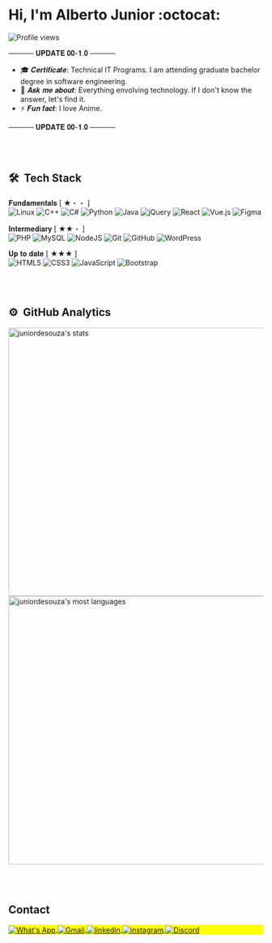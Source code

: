 <!--
**juniordesouza/juniordesouza** is a ✨ _special_ ✨ repository because its `README.md` (this file) appears on your GitHub profile.

Here are some ideas to get you started:

- 🔭 I’m currently working on ...
- 🌱 I’m currently learning ...
- 👯 I’m looking to collaborate on ...
- 🤔 I’m looking for help with ...
- 💬 Ask me about ...
- 📫 How to reach me: ...
- 😄 Pronouns: ...
- ⚡ Fun fact: ...
-->

<h1 align="left">Hi, I'm Alberto Junior :octocat:</h1> 
<p align="left"> <img src="https://komarev.com/ghpvc/?username=juniordesouza&color=blue" alt="Profile views" /> </p>

───── 𝐔𝐏𝐃𝐀𝐓𝐄 𝟎𝟎-𝟏.𝟎 ───── 
- 🎓 𝑪𝒆𝒓𝒕𝒊𝒇𝒊𝒄𝒂𝒕𝒆: Technical IT Programs. I am attending graduate bachelor degree in software engineering.
- 💬 𝑨𝒔𝒌 𝒎𝒆 𝒂𝒃𝒐𝒖𝒕: Everything envolving technology. If I don't know the answer, let's find it. 
- ⚡ 𝑭𝒖𝒏 𝒇𝒂𝒄𝒕: I love Anime. <br>

───── 𝐔𝐏𝐃𝐀𝐓𝐄 𝟎𝟎-𝟏.𝟎 ─────

<br><br>

## 🛠 &nbsp;Tech Stack

𝐅𝐮𝐧𝐝𝐚𝐦𝐞𝐧𝐭𝐚𝐥𝐬 [ ★・・ ] <br>
![Linux](https://img.shields.io/badge/Linux-FCC624?style=for-the-badge&logo=linux&logoColor=black)
![C++](https://img.shields.io/badge/c++-%2300599C.svg?style=for-the-badge&logo=c%2B%2B&logoColor=white)
![C#](https://img.shields.io/badge/c%23-%23239120.svg?style=for-the-badge&logo=c-sharp&logoColor=white)
![Python](https://img.shields.io/badge/python-3670A0?style=for-the-badge&logo=python&logoColor=ffdd54)
![Java](https://img.shields.io/badge/java-%23ED8B00.svg?style=for-the-badge&logo=java&logoColor=white)
![jQuery](https://img.shields.io/badge/jquery-%230769AD.svg?style=for-the-badge&logo=jquery&logoColor=white)
![React](https://img.shields.io/badge/react-%2320232a.svg?style=for-the-badge&logo=react&logoColor=%2361DAFB)
![Vue.js](https://img.shields.io/badge/vuejs-%2335495e.svg?style=for-the-badge&logo=vuedotjs&logoColor=%234FC08D)
![Figma](https://img.shields.io/badge/figma-%23F24E1E.svg?style=for-the-badge&logo=figma&logoColor=white)

𝐈𝐧𝐭𝐞𝐫𝐦𝐞𝐝𝐢𝐚𝐫𝐲 [ ★★・ ]<br>
![PHP](https://img.shields.io/badge/php-%23777BB4.svg?style=for-the-badge&logo=php&logoColor=white)
![MySQL](https://img.shields.io/badge/mysql-%2300f.svg?style=for-the-badge&logo=mysql&logoColor=white)
![NodeJS](https://img.shields.io/badge/node.js-6DA55F?style=for-the-badge&logo=node.js&logoColor=white)
![Git](https://img.shields.io/badge/git-%23F05033.svg?style=for-the-badge&logo=git&logoColor=white)
![GitHub](https://img.shields.io/badge/github-%23121011.svg?style=for-the-badge&logo=github&logoColor=white)
![WordPress](https://img.shields.io/badge/WordPress-%23117AC9.svg?style=for-the-badge&logo=WordPress&logoColor=white)

𝐔𝐩 𝐭𝐨 𝐝𝐚𝐭𝐞 [ ★★★ ] <br>
![HTML5](https://img.shields.io/badge/html5-%23E34F26.svg?style=for-the-badge&logo=html5&logoColor=white)
![CSS3](https://img.shields.io/badge/css3-%231572B6.svg?style=for-the-badge&logo=css3&logoColor=white)
![JavaScript](https://img.shields.io/badge/javascript-%23323330.svg?style=for-the-badge&logo=javascript&logoColor=%23F7DF1E)
![Bootstrap](https://img.shields.io/badge/bootstrap-%23563D7C.svg?style=for-the-badge&logo=bootstrap&logoColor=white)



<br><br>

## ⚙️ &nbsp;GitHub Analytics

<p align="left">
<img width="530em" src="https://github-readme-stats.vercel.app/api?username=juniordesouza&show_icons=true&theme=vision-friendly-dark" alt="juniordesouza's stats"/>
<img width="530em" src="https://github-readme-stats.vercel.app/api/top-langs/?username=juniordesouza&layout=compact&theme=vision-friendly-dark" alt="juniordesouza's most languages"/>
</p>

<br><br>

## Contact

<p align="left" style="background:yellow">
<a href="https://wa.me/5511951132291" target="_blank">
  <img align="center" src="https://img.shields.io/badge/-WhatsApp-05122A?style=flat&logo=whatsapp" alt="What's App"/>
</a>
<a href="mailto:albertojunior.05@gmail.com" target="_blank">
  <img align="center" src="https://img.shields.io/badge/-Gmail-05122A?style=flat&logo=gmail" alt="Gmail"/>
</a>
<a href="https://www.linkedin.com/in/juniordesouza/" target="_blank">
  <img align="center" src="https://img.shields.io/badge/-Linkedin-05122A?style=flat&logo=linkedin" alt="linkedin"/>
</a>
<a href="https://instagram.com/albertjryu" target="_blank">
 <img align="center" src="https://img.shields.io/badge/-@albertjryu-05122A?style=flat&logo=instagram" alt="instagram"/>
</a>
 <a href="https://discordapp.com/users/401472510022909952" target="_blank">
 <img align="center" src="https://img.shields.io/badge/-Discord-05122A?style=flat&logo=discord" alt="Discord"/>
</a>
</p>
